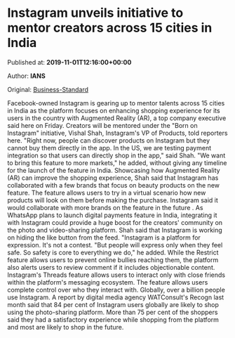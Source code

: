 
# Instagram unveils initiative to mentor creators across 15 cities in India

Published at: **2019-11-01T12:16:00+00:00**

Author: **IANS**

Original: [Business-Standard](https://www.business-standard.com/article/companies/instagram-unveils-initiative-to-mentor-creators-across-15-cities-in-india-119110100708_1.html)

Facebook-owned Instagram is gearing up to mentor talents across 15 cities in India as the platform focuses on enhancing shopping experience for its users in the country with Augmented Reality (AR), a top company executive said here on Friday.
Creators will be mentored under the "Born on Instagram" initiative, Vishal Shah, Instagram's VP of Products, told reporters here.
"Right now, people can discover products on Instagram but they cannot buy them directly in the app. In the US, we are testing payment integration so that users can directly shop in the app," said Shah.
"We want to bring this feature to more markets," he added, without giving any timeline for the launch of the feature in India.
Showcasing how Augmented Reality (AR) can improve the shopping experience, Shah said that Instagram has collaborated with a few brands that focus on beauty products on the new feature.
The feature allows users to try in a virtual scenario how new products will look on them before making the purchase.
Instagram said it would collaborate with more brands on the feature in the future .
As WhatsApp plans to launch digital payments feature in India, integrating it with Instagram could provide a huge boost for the creators' community on the photo and video-sharing platform.
Shah said that Instagram is working on hiding the like button from the feed.
"Instagram is a platform for expression. It's not a contest.
"But people will express only when they feel safe. So safety is core to everything we do," he added.
While the Restrict feature allows users to prevent online bullies reaching them, the platform also alerts users to review comment if it includes objectionable content.
Instagram's Threads feature allows users to interact only with close friends within the platform's messaging ecosystem. The feature allows users complete control over who they interact with.
Globally, over a billion people use Instagram.
A report by digital media agency WATConsult's Recogn last month said that 84 per cent of Instagram users globally are likely to shop using the photo-sharing platform.
More than 75 per cent of the shoppers said they had a satisfactory experience while shopping from the platform and most are likely to shop in the future.
